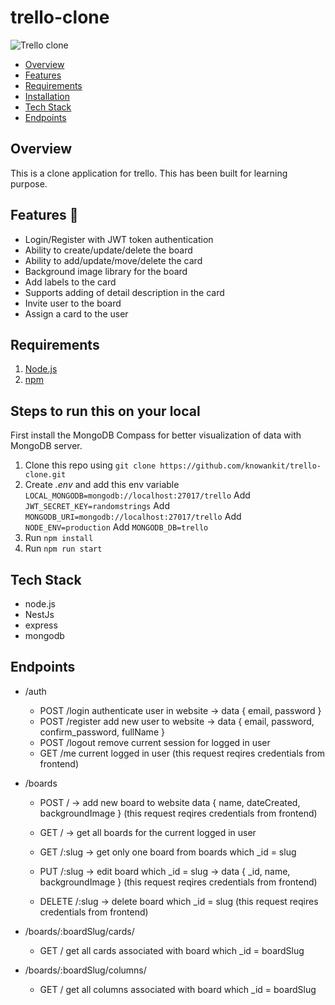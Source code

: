 # trello-clone

![Trello clone](./demo.gif)

- [Overview](#overview)
- [Features](#features)
- [Requirements](#requirements)
- [Installation](#steps-to-run-this-on-your-local)
- [Tech Stack](#tech-stacks)
- [Endpoints](#Endpoints)

## Overview

This is a clone application for trello. This has been built for learning purpose.

## Features 🤩

- Login/Register with JWT token authentication
- Ability to create/update/delete the board
- Ability to add/update/move/delete the card
- Background image library for the board
- Add labels to the card
- Supports adding of detail description in the card
- Invite user to the board
- Assign a card to the user

## Requirements

1. [Node.js](https://nodejs.org/)
2. [npm](https://www.npmjs.com/)

## Steps to run this on your local

First install the MongoDB Compass for better visualization of data with MongoDB server.

1. Clone this repo using `git clone https://github.com/knowankit/trello-clone.git`
2. Create _.env_ and add this env variable `LOCAL_MONGODB=mongodb://localhost:27017/trello`
    Add `JWT_SECRET_KEY=randomstrings`
    Add `MONGODB_URI=mongodb://localhost:27017/trello`
    Add `NODE_ENV=production`
    Add `MONGODB_DB=trello`
3. Run `npm install`
4. Run `npm run start`

## Tech Stack
- node.js
- NestJs
- express
- mongodb

## Endpoints

- /auth
  - POST /login authenticate user in website -> data { email, password }
  - POST /register add new user to website -> data { email, password, confirm_password, fullName }
  - POST /logout remove current session for logged in user
  - GET /me current logged in user (this request reqires credentials from frontend)

- /boards
  - POST / -> add new board to website data { name, dateCreated, backgroundImage } (this request reqires credentials from frontend)

  - GET / -> get all boards for the current logged in user

  - GET /:slug -> get only one board from boards which _id = slug

  - PUT /:slug -> edit board which _id = slug -> data { _id, name, backgroundImage } (this request reqires credentials from frontend)

  - DELETE /:slug -> delete board which _id = slug (this request reqires credentials from frontend)

- /boards/:boardSlug/cards/

  - GET / get all cards associated with board which _id = boardSlug

  

- /boards/:boardSlug/columns/

  - GET / get all columns associated with board which _id = boardSlug
